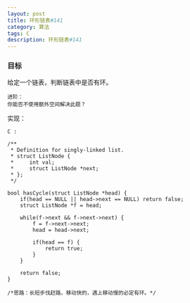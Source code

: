 ```yaml
---
layout: post
title: 环形链表#141
category: 算法
tags: C
description: 环形链表#141
--- 
```


### 目标

给定一个链表，判断链表中是否有环。

	进阶：
	你能否不使用额外空间解决此题？
	
实现：

`C :`
	
	/**
	 * Definition for singly-linked list.
	 * struct ListNode {
	 *     int val;
	 *     struct ListNode *next;
	 * };
	 */
	
	bool hasCycle(struct ListNode *head) {
	    if(head == NULL || head->next == NULL) return false;
	    struct ListNode *f = head;
	
	    while(f->next && f->next->next) {
	        f = f->next->next;
	        head = head->next;
	        
	        if(head == f) {
	            return true;
	        }
	    }
	
	    return false;
	}
	
	/*思路：长短步伐赶路，移动快的，遇上移动慢的必定有环。*/


